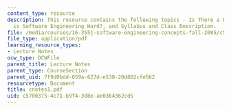 ```yaml
---
content_type: resource
description: This resource contains the following topics - Is There a Problem?, Why
  is Software Engineering Hard?, and Syllabus and Class Description.
file: /media/courses/16-355j-software-engineering-concepts-fall-2005/c57003754c71b9f43d8eae03b4362cd5_cnotes1.pdf
file_type: application/pdf
learning_resource_types:
- Lecture Notes
ocw_type: OCWFile
parent_title: Lecture Notes
parent_type: CourseSection
parent_uid: 7f9d0bdd-059a-627d-e538-20d802cfe562
resourcetype: Document
title: cnotes1.pdf
uid: c5700375-4c71-b9f4-3d8e-ae03b4362cd5
---
```

